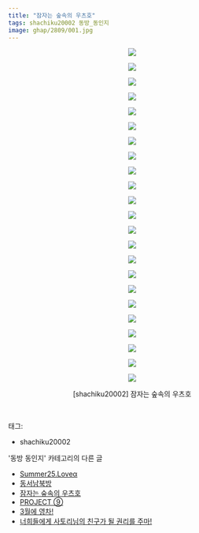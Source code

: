 ```yaml
---
title: "잠자는 숲속의 우츠호"
tags: shachiku20002 동방_동인지
image: ghap/2809/001.jpg
---
```

<div class="article">
<p style="text-align: center; clear: none; float: none;"><img src="{{ site.nasurl }}/ghap/2809/001.jpg"/></p>
<p style="text-align: center; clear: none; float: none;"><img src="{{ site.nasurl }}/ghap/2809/002.jpg"/></p>
<p style="text-align: center; clear: none; float: none;"><img src="{{ site.nasurl }}/ghap/2809/003.jpg"/></p>
<p style="text-align: center; clear: none; float: none;"><img src="{{ site.nasurl }}/ghap/2809/004.jpg"/></p>
<p style="text-align: center; clear: none; float: none;"><img src="{{ site.nasurl }}/ghap/2809/005.jpg"/></p>
<p style="text-align: center; clear: none; float: none;"><img src="{{ site.nasurl }}/ghap/2809/006.jpg"/></p>
<p style="text-align: center; clear: none; float: none;"><img src="{{ site.nasurl }}/ghap/2809/007.jpg"/></p>
<p style="text-align: center; clear: none; float: none;"><img src="{{ site.nasurl }}/ghap/2809/008.jpg"/></p>
<p style="text-align: center; clear: none; float: none;"><img src="{{ site.nasurl }}/ghap/2809/009.jpg"/></p>
<p style="text-align: center; clear: none; float: none;"><img src="{{ site.nasurl }}/ghap/2809/010.jpg"/></p>
<p style="text-align: center; clear: none; float: none;"><img src="{{ site.nasurl }}/ghap/2809/011.jpg"/></p>
<p style="text-align: center; clear: none; float: none;"><img src="{{ site.nasurl }}/ghap/2809/012.jpg"/></p>
<p style="text-align: center; clear: none; float: none;"><img src="{{ site.nasurl }}/ghap/2809/013.jpg"/></p>
<p style="text-align: center; clear: none; float: none;"><img src="{{ site.nasurl }}/ghap/2809/014.jpg"/></p>
<p style="text-align: center; clear: none; float: none;"><img src="{{ site.nasurl }}/ghap/2809/015.jpg"/></p>
<p style="text-align: center; clear: none; float: none;"><img src="{{ site.nasurl }}/ghap/2809/016.jpg"/></p>
<p style="text-align: center; clear: none; float: none;"><img src="{{ site.nasurl }}/ghap/2809/017.jpg"/></p>
<p style="text-align: center; clear: none; float: none;"><img src="{{ site.nasurl }}/ghap/2809/018.jpg"/></p>
<p style="text-align: center; clear: none; float: none;"><img src="{{ site.nasurl }}/ghap/2809/019.jpg"/></p>
<p style="text-align: center; clear: none; float: none;"><img src="{{ site.nasurl }}/ghap/2809/020.jpg"/></p>
<p style="text-align: center; clear: none; float: none;"><img src="{{ site.nasurl }}/ghap/2809/021.jpg"/></p>
<p style="text-align: center; clear: none; float: none;"><img src="{{ site.nasurl }}/ghap/2809/022.jpg"/></p>
<p style="text-align: center; clear: none; float: none;"><img src="{{ site.nasurl }}/ghap/2809/023.jpg"/></p>
<p style="text-align: center; clear: none; float: none;">[shachiku20002] 잠자는 숲속의 우츠호</p>
<p><br/></p>
</div><div class="tagTrail">
<p>태그: </p>
<ul>
<li>shachiku20002</li>
</ul>
</div><div class="another">
<p>'동방 동인지' 카테고리의 다른 글</p>
<ul>
<li><a href="/2016-12-02-ghap_2811">Summer25.Loveα</a></li>
<li><a href="/2016-12-02-ghap_2810">동서남북방</a></li>
<li><a href="/2016-12-01-ghap_2809">잠자는 숲속의 우츠호</a></li>
<li><a href="/2016-12-01-ghap_2807">PROJECT ⑨</a></li>
<li><a href="/2016-12-01-ghap_2806">3월에 영차!</a></li>
<li><a href="/2016-12-01-ghap_2805">너희들에게 사토리님의 친구가 될 권리를 주마!</a></li>
</ul>
</div><div class="cb_module cb_fluid">
<div class="cb_wrt cb_profile">
</div><!-- commentList close -->
</div>